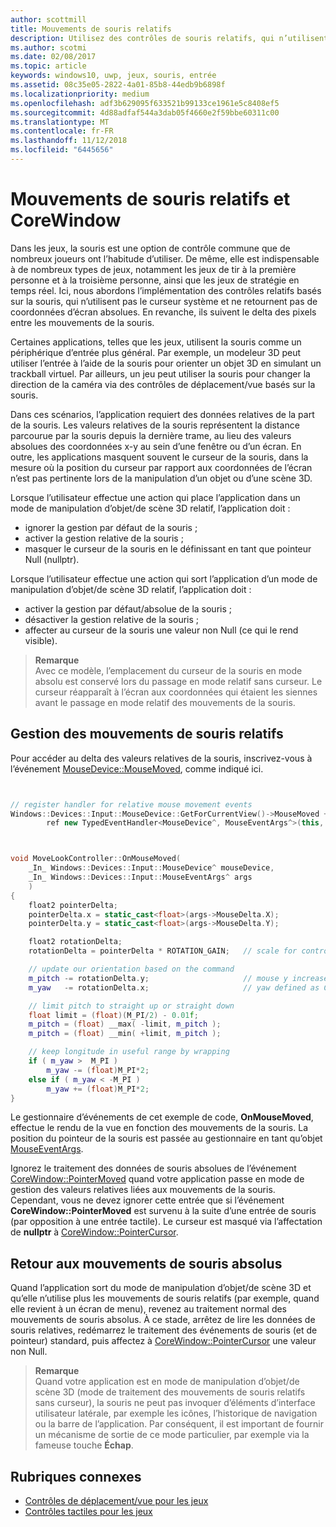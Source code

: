 ```yaml
---
author: scottmill
title: Mouvements de souris relatifs
description: Utilisez des contrôles de souris relatifs, qui n’utilisent pas le curseur système et ne retournent pas de coordonnées d’écran absolues, pour suivre le delta des pixels entre les mouvements de la souris dans les jeux.
ms.author: scotmi
ms.date: 02/08/2017
ms.topic: article
keywords: windows10, uwp, jeux, souris, entrée
ms.assetid: 08c35e05-2822-4a01-85b8-44edb9b6898f
ms.localizationpriority: medium
ms.openlocfilehash: adf3b629095f633521b99133ce1961e5c8408ef5
ms.sourcegitcommit: 4d88adfaf544a3dab05f4660e2f59bbe60311c00
ms.translationtype: MT
ms.contentlocale: fr-FR
ms.lasthandoff: 11/12/2018
ms.locfileid: "6445656"
---
```

# <a name="relative-mouse-movement-and-corewindow"></a>Mouvements de souris relatifs et CoreWindow

Dans les jeux, la souris est une option de contrôle commune que de nombreux joueurs ont l’habitude d’utiliser. De même, elle est indispensable à de nombreux types de jeux, notamment les jeux de tir à la première personne et à la troisième personne, ainsi que les jeux de stratégie en temps réel. Ici, nous abordons l’implémentation des contrôles relatifs basés sur la souris, qui n’utilisent pas le curseur système et ne retournent pas de coordonnées d’écran absolues. En revanche, ils suivent le delta des pixels entre les mouvements de la souris.

Certaines applications, telles que les jeux, utilisent la souris comme un périphérique d’entrée plus général. Par exemple, un modeleur 3D peut utiliser l’entrée à l’aide de la souris pour orienter un objet 3D en simulant un trackball virtuel. Par ailleurs, un jeu peut utiliser la souris pour changer la direction de la caméra via des contrôles de déplacement/vue basés sur la souris. 

Dans ces scénarios, l’application requiert des données relatives de la part de la souris. Les valeurs relatives de la souris représentent la distance parcourue par la souris depuis la dernière trame, au lieu des valeurs absolues des coordonnées x-y au sein d’une fenêtre ou d’un écran. En outre, les applications masquent souvent le curseur de la souris, dans la mesure où la position du curseur par rapport aux coordonnées de l’écran n’est pas pertinente lors de la manipulation d’un objet ou d’une scène 3D. 

Lorsque l’utilisateur effectue une action qui place l’application dans un mode de manipulation d’objet/de scène 3D relatif, l’application doit : 
- ignorer la gestion par défaut de la souris ;
- activer la gestion relative de la souris ;
- masquer le curseur de la souris en le définissant en tant que pointeur Null (nullptr). 

Lorsque l’utilisateur effectue une action qui sort l’application d’un mode de manipulation d’objet/de scène 3D relatif, l’application doit : 
- activer la gestion par défaut/absolue de la souris ;
- désactiver la gestion relative de la souris ; 
- affecter au curseur de la souris une valeur non Null (ce qui le rend visible).

> **Remarque**  
Avec ce modèle, l’emplacement du curseur de la souris en mode absolu est conservé lors du passage en mode relatif sans curseur. Le curseur réapparaît à l’écran aux coordonnées qui étaient les siennes avant le passage en mode relatif des mouvements de la souris.

 

## <a name="handling-relative-mouse-movement"></a>Gestion des mouvements de souris relatifs


Pour accéder au delta des valeurs relatives de la souris, inscrivez-vous à l’événement [MouseDevice::MouseMoved](https://msdn.microsoft.com/library/windows/apps/xaml/windows.devices.input.mousedevice.mousemoved.aspx), comme indiqué ici.


```cpp


// register handler for relative mouse movement events
Windows::Devices::Input::MouseDevice::GetForCurrentView()->MouseMoved +=
        ref new TypedEventHandler<MouseDevice^, MouseEventArgs^>(this, &MoveLookController::OnMouseMoved);


```

```cpp


void MoveLookController::OnMouseMoved(
    _In_ Windows::Devices::Input::MouseDevice^ mouseDevice,
    _In_ Windows::Devices::Input::MouseEventArgs^ args
    )
{
    float2 pointerDelta;
    pointerDelta.x = static_cast<float>(args->MouseDelta.X);
    pointerDelta.y = static_cast<float>(args->MouseDelta.Y);

    float2 rotationDelta;
    rotationDelta = pointerDelta * ROTATION_GAIN;   // scale for control sensitivity

    // update our orientation based on the command
    m_pitch -= rotationDelta.y;                     // mouse y increases down, but pitch increases up
    m_yaw   -= rotationDelta.x;                     // yaw defined as CCW around y-axis

    // limit pitch to straight up or straight down
    float limit = (float)(M_PI/2) - 0.01f;
    m_pitch = (float) __max( -limit, m_pitch );
    m_pitch = (float) __min( +limit, m_pitch );

    // keep longitude in useful range by wrapping
    if ( m_yaw >  M_PI )
        m_yaw -= (float)M_PI*2;
    else if ( m_yaw < -M_PI )
        m_yaw += (float)M_PI*2;
}

```

Le gestionnaire d’événements de cet exemple de code, **OnMouseMoved**, effectue le rendu de la vue en fonction des mouvements de la souris. La position du pointeur de la souris est passée au gestionnaire en tant qu’objet [MouseEventArgs](https://msdn.microsoft.com/library/windows/apps/xaml/windows.devices.input.mouseeventargs.aspx). 

Ignorez le traitement des données de souris absolues de l’événement [CoreWindow::PointerMoved](https://msdn.microsoft.com/library/windows/apps/xaml/windows.ui.core.corewindow.pointermoved.aspx) quand votre application passe en mode de gestion des valeurs relatives liées aux mouvements de la souris. Cependant, vous ne devez ignorer cette entrée que si l’événement **CoreWindow::PointerMoved** est survenu à la suite d’une entrée de souris (par opposition à une entrée tactile). Le curseur est masqué via l’affectation de **nullptr** à [CoreWindow::PointerCursor](https://msdn.microsoft.com/library/windows/apps/xaml/windows.ui.core.corewindow.pointercursor.aspx). 

## <a name="returning-to-absolute-mouse-movement"></a>Retour aux mouvements de souris absolus

Quand l’application sort du mode de manipulation d’objet/de scène 3D et qu’elle n’utilise plus les mouvements de souris relatifs (par exemple, quand elle revient à un écran de menu), revenez au traitement normal des mouvements de souris absolus. À ce stade, arrêtez de lire les données de souris relatives, redémarrez le traitement des événements de souris (et de pointeur) standard, puis affectez à [CoreWindow::PointerCursor](https://msdn.microsoft.com/library/windows/apps/xaml/windows.ui.core.corewindow.pointercursor.aspx) une valeur non Null. 

> **Remarque**  
Quand votre application est en mode de manipulation d’objet/de scène 3D (mode de traitement des mouvements de souris relatifs sans curseur), la souris ne peut pas invoquer d’éléments d’interface utilisateur latérale, par exemple les icônes, l’historique de navigation ou la barre de l’application. Par conséquent, il est important de fournir un mécanisme de sortie de ce mode particulier, par exemple via la fameuse touche **Échap**.

## <a name="related-topics"></a>Rubriques connexes

* [Contrôles de déplacement/vue pour les jeux](tutorial--adding-move-look-controls-to-your-directx-game.md) 
* [Contrôles tactiles pour les jeux](tutorial--adding-touch-controls-to-your-directx-game.md)